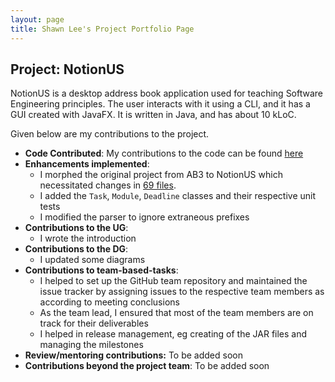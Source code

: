 ```yaml
---
layout: page
title: Shawn Lee's Project Portfolio Page
---
```


## Project: NotionUS

NotionUS is a desktop address book application used for teaching Software Engineering principles. The user interacts 
with it using a CLI, and it has a GUI created with JavaFX. It is written in Java, and has about 10 kLoC.

Given below are my contributions to the project.

* **Code Contributed**: My contributions to the code can be found [here](https://nus-cs2103-ay2223s1.github.io/tp-dashboard/?search=xenonshawn&breakdown=true)
* **Enhancements implemented**:
  * I morphed the original project from AB3 to NotionUS which necessitated changes in [69 files](https://github.com/AY2223S1-CS2103T-F12-3/tp/pull/37).
  * I added the `Task`, `Module`, `Deadline` classes and their respective unit tests
  * I modified the parser to ignore extraneous prefixes
* **Contributions to the UG**:
  * I wrote the introduction
* **Contributions to the DG**: 
  * I updated some diagrams
* **Contributions to team-based-tasks**: 
  * I helped to set up the GitHub team repository and maintained the issue tracker by assigning issues to the respective
    team members as according to meeting conclusions
  * As the team lead, I ensured that most of the team members are on track for their deliverables
  * I helped in release management, eg creating of the JAR files and managing the milestones
* **Review/mentoring contributions:** To be added soon
* **Contributions beyond the project team**: To be added soon
